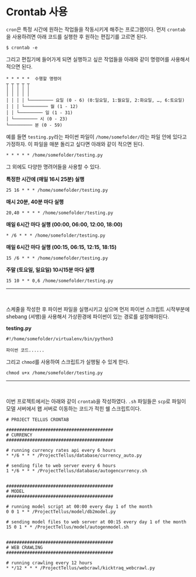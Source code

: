 Crontab 사용
================

`cron`은 특정 시간에 원하는 작업들을 작동시키게 해주는 프로그램이다. 먼저 `crontab`을 사용하려면 아래 코드를 실행한
후 원하는 편집기를 고르면 된다.

    $ crontab -e

그리고 편집기에 들어가게 되면 실행하고 싶은 작업들을 아래와 같이 명령어를 사용해서 적으면 된다.

    * * * * *  수행할 명령어
    ┬ ┬ ┬ ┬ ┬
    │ │ │ │ │
    │ │ │ │ │
    │ │ │ │ └───────── 요일 (0 - 6) (0:일요일, 1:월요일, 2:화요일, …, 6:토요일)
    │ │ │ └───────── 월 (1 - 12)
    │ │ └───────── 일 (1 - 31)
    │ └───────── 시 (0 - 23)
    └───────── 분 (0 - 59)

예를 들면 `testing.py`라는 파이썬 파일이 `/home/somefolder/`라는 파일 안에 있다고 가정하자. 이 파일을
매분 돌리고 싶다면 아래와 같이 적으면 된다.

    * * * * * /home/somefolder/testing.py

그 외에도 다양한 명려어들을 사용할 수 있다.

**특정한 시간에 (매일 16시 25분) 실행**

    25 16 * * * /home/somefolder/testing.py

**매시 20분, 40분 마다 실행**

    20,40 * * * * /home/somefolder/testing.py

**매일 6시간 마다 실행 (00:00, 06:00, 12:00, 18:00)**

    * /6 * * * /home/somefolder/testing.py

**매일 6시간 마다 실행 (00:15, 06:15, 12:15, 18:15)**

    15 /6 * * * /home/somefolder/testing.py

**주말 (토요일, 일요일) 10시15분 마다 실행**

    15 10 * * 0,6 /home/somefolder/testing.py

-----

<br>

스케줄을 작성한 후 파이썬 파일을 실행시키고 싶으며 먼저 파이썬 스크립트 시작부분에 shebang (셔뱅)을 사용해서 가상환경에
파이썬이 있는 경로를 설정해야된다.

**testing.py**

    #!/home/somefolder/virtualenv/bin/python3
    
    파이썬 코드......

그리고 `chmod`를 사용하여 스크립트가 실행될 수 있게 한다.

    chmod u+x /home/somefolder/testing.py

-----

<br>

이번 프로젝트에서는 아래와 같이 `crontab`을 작성하였다. `.sh` 파일들은 `scp`로 파일이 모델 서버에서 왭 서버로
이동하는 코드가 적힌 쉘 스크립트이다.

    # PROJECT TELLUS CRONTAB
    
    #########################################
    # CURRENCY
    #########################################
    
    # running currency rates api every 6 hours 
    * */6 * * * /ProjectTellus/database/currency_auto.py
    
    # sending file to web server every 6 hours
    1 */6 * * * /ProjectTellus/database/autogencurrency.sh
    
    
    #########################################
    # MODEL
    #########################################
    
    # running model script at 00:00 every day 1 of the month
    0 0 1 * * /ProjectTellus/model/db2model.py
    
    # sending model files to web server at 00:15 every day 1 of the month
    15 0 1 * * /ProjectTellus/model/autogenmodel.sh
    
    
    #########################################
    # WEB CRAWLING
    #########################################
    
    # running crawling every 12 hours
    * */12 * * * /ProjectTellus/webcrawl/kicktraq_webcrawl.py
